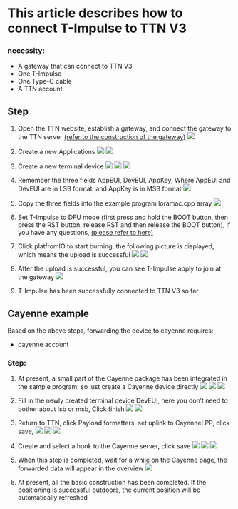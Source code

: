 <!--
 * @Author: your name
 * @Date: 2021-11-02 15:30:20
 * @LastEditTime: 2021-11-02 17:23:10
 * @LastEditors: Please set LastEditors
 * @Description: In User Settings Edit
 * @FilePath: \T-Impulse-S76G-LoRaWAN\README.md
-->

# This article describes how to connect T-Impulse to TTN V3
### necessity:
- A gateway that can connect to TTN V3
- One T-Impulse
- One Type-C cable
- A TTN account

## Step
1. Open the TTN website, establish a gateway, and connect the gateway to the TTN server [(refer to the construction of the gateway)](https://github.com/Xinyuan-LilyGO/SX1302_HAL_GATEWAY)
![](img/10.png)

2. Create a new Applications
![](img/1.png)
![](img/2.png)

3. Create a new terminal device
![](img/3.png)
![](img/4.png)
![](img/5.png)

4. Remember the three fields AppEUI, DevEUI, AppKey,
Where AppEUI and DevEUI are in LSB format, and AppKey is in MSB format
![](img/6.png)

5. Copy the three fields into the example program loramac.cpp array
![](img/7.png)

6. Set T-Impulse to DFU mode (first press and hold the BOOT button, then press the RST button, release RST and then release the BOOT button), if you have any questions, [(please refer to here)](https://github.com/Xinyuan-LilyGO/LilyGo-T-Impulse)

7. Click platfromIO to start burning, the following picture is displayed, which means the upload is successful
![](img/8.png)
![](img/9.png)

8. After the upload is successful, you can see T-Impulse apply to join at the gateway
![](img/11.png)

9. T-Impulse has been successfully connected to TTN V3 so far
## Cayenne example
Based on the above steps, forwarding the device to cayenne requires:
  - cayenne account

  ### Step:
  1. At present, a small part of the Cayenne package has been integrated in the sample program, so just create a Cayenne device directly
  ![](img/12.png)
  ![](img/13.png)
  ![](img/14.png)

  2. Fill in the newly created terminal device DevEUI, here you don’t need to bother about lsb or msb,
  Click finish
   ![](img/15.png)
   ![](img/16.png)

3. Return to TTN, click Payload formatters, set uplink to CayenneLPP, click save,
![](img/17.png)
![](img/18.png)
![](img/19.png)

4. Create and select a hook to the Cayenne server, click save
![](img/20.png)
![](img/21.png)
![](img/22.png)

5. When this step is completed, wait for a while on the Cayenne page, the forwarded data will appear in the overview
![](img/23.png)

6. At present, all the basic construction has been completed. If the positioning is successful outdoors, the current position will be automatically refreshed